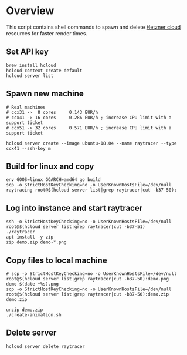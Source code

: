 # Overview

This script contains shell commands to spawn and delete [Hetzner cloud](https://www.hetzner.de/cloud) resources for faster render times.

## Set API key

    brew install hcloud
    hcloud context create default
    hcloud server list

## Spawn new machine

    # Real machines
    # ccx31 ->  8 cores     0.143 EUR/h
    # ccx41 -> 16 cores     0.286 EUR/h ; increase CPU limit with a support ticket
    # ccx51 -> 32 cores     0.571 EUR/h ; increase CPU limit with a support ticket
    
    hcloud server create --image ubuntu-18.04 --name raytracer --type ccx41 --ssh-key m

## Build for linux and copy

    env GOOS=linux GOARCH=amd64 go build
    scp -o StrictHostKeyChecking=no -o UserKnownHostsFile=/dev/null raytracing root@$(hcloud server list|grep raytracer|cut -b37-50):

## Log into instance and start raytracer

    ssh -o StrictHostKeyChecking=no -o UserKnownHostsFile=/dev/null root@$(hcloud server list|grep raytracer|cut -b37-51)
    ./raytracer
    apt install -y zip
    zip demo.zip demo-*.png
    
## Copy files to local machine

    # scp -o StrictHostKeyChecking=no -o UserKnownHostsFile=/dev/null root@$(hcloud server list|grep raytracer|cut -b37-50):demo.png demo-$(date +%s).png
    scp -o StrictHostKeyChecking=no -o UserKnownHostsFile=/dev/null root@$(hcloud server list|grep raytracer|cut -b37-50):demo.zip demo.zip
    
    unzip demo.zip
    ./create-animation.sh
    
## Delete server    
     
    hcloud server delete raytracer
